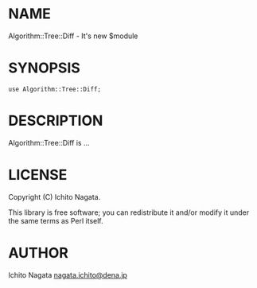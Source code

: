 # NAME

Algorithm::Tree::Diff - It's new $module

# SYNOPSIS

    use Algorithm::Tree::Diff;

# DESCRIPTION

Algorithm::Tree::Diff is ...

# LICENSE

Copyright (C) Ichito Nagata.

This library is free software; you can redistribute it and/or modify
it under the same terms as Perl itself.

# AUTHOR

Ichito Nagata <nagata.ichito@dena.jp>
